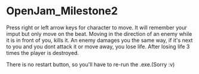 # OpenJam_Milestone2

Press right or left arrow keys for character to move. It will remember your imput but only move on the beat. Moving in the direction of an enemy while it is in front of you, kills it. An enemy damages you the same way, if it's next to you and you dont attack it or move away, you lose life. After losing life 3 times the player is destroyed.

There is no restart button, so you'll have to re-run the .exe.(Sorry :v)
